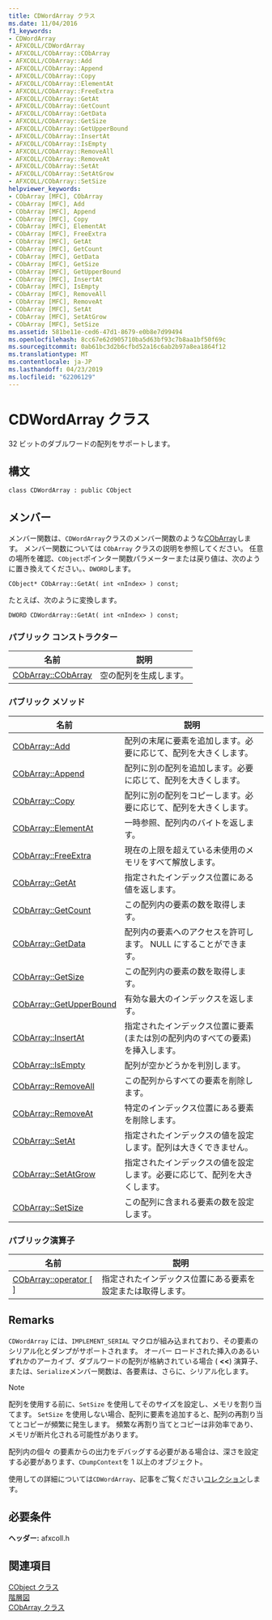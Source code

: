 ```yaml
---
title: CDWordArray クラス
ms.date: 11/04/2016
f1_keywords:
- CDWordArray
- AFXCOLL/CDWordArray
- AFXCOLL/CObArray::CObArray
- AFXCOLL/CObArray::Add
- AFXCOLL/CObArray::Append
- AFXCOLL/CObArray::Copy
- AFXCOLL/CObArray::ElementAt
- AFXCOLL/CObArray::FreeExtra
- AFXCOLL/CObArray::GetAt
- AFXCOLL/CObArray::GetCount
- AFXCOLL/CObArray::GetData
- AFXCOLL/CObArray::GetSize
- AFXCOLL/CObArray::GetUpperBound
- AFXCOLL/CObArray::InsertAt
- AFXCOLL/CObArray::IsEmpty
- AFXCOLL/CObArray::RemoveAll
- AFXCOLL/CObArray::RemoveAt
- AFXCOLL/CObArray::SetAt
- AFXCOLL/CObArray::SetAtGrow
- AFXCOLL/CObArray::SetSize
helpviewer_keywords:
- CObArray [MFC], CObArray
- CObArray [MFC], Add
- CObArray [MFC], Append
- CObArray [MFC], Copy
- CObArray [MFC], ElementAt
- CObArray [MFC], FreeExtra
- CObArray [MFC], GetAt
- CObArray [MFC], GetCount
- CObArray [MFC], GetData
- CObArray [MFC], GetSize
- CObArray [MFC], GetUpperBound
- CObArray [MFC], InsertAt
- CObArray [MFC], IsEmpty
- CObArray [MFC], RemoveAll
- CObArray [MFC], RemoveAt
- CObArray [MFC], SetAt
- CObArray [MFC], SetAtGrow
- CObArray [MFC], SetSize
ms.assetid: 581be11e-ced6-47d1-8679-e0b8e7d99494
ms.openlocfilehash: 8cc67e62d905710ba5d63bf93c7b8aa1bf50f69c
ms.sourcegitcommit: 0ab61bc3d2b6cfbd52a16c6ab2b97a8ea1864f12
ms.translationtype: MT
ms.contentlocale: ja-JP
ms.lasthandoff: 04/23/2019
ms.locfileid: "62206129"
---
```

# <a name="cdwordarray-class"></a>CDWordArray クラス

32 ビットのダブルワードの配列をサポートします。

## <a name="syntax"></a>構文

```
class CDWordArray : public CObject
```

## <a name="members"></a>メンバー

メンバー関数は、`CDWordArray`クラスのメンバー関数のような[CObArray](../../mfc/reference/cobarray-class.md)します。 メンバー関数については `CObArray` クラスの説明を参照してください。 任意の場所を確認、`CObject`ポインター関数パラメーターまたは戻り値は、次のように置き換えてください。、`DWORD`します。

`CObject* CObArray::GetAt( int <nIndex> ) const;`

たとえば、次のように変換します。

`DWORD CDWordArray::GetAt( int <nIndex> ) const;`

### <a name="public-constructors"></a>パブリック コンストラクター

|名前|説明|
|----------|-----------------|
|[CObArray::CObArray](../../mfc/reference/cobarray-class.md#cobarray)|空の配列を生成します。|

### <a name="public-methods"></a>パブリック メソッド

|名前|説明|
|----------|-----------------|
|[CObArray::Add](../../mfc/reference/cobarray-class.md#add)|配列の末尾に要素を追加します。必要に応じて、配列を大きくします。|
|[CObArray::Append](../../mfc/reference/cobarray-class.md#append)|配列に別の配列を追加します。必要に応じて、配列を大きくします。|
|[CObArray::Copy](../../mfc/reference/cobarray-class.md#copy)|配列に別の配列をコピーします。必要に応じて、配列を大きくします。|
|[CObArray::ElementAt](../../mfc/reference/cobarray-class.md#elementat)|一時参照、配列内のバイトを返します。|
|[CObArray::FreeExtra](../../mfc/reference/cobarray-class.md#freeextra)|現在の上限を超えている未使用のメモリをすべて解放します。|
|[CObArray::GetAt](../../mfc/reference/cobarray-class.md#getat)|指定されたインデックス位置にある値を返します。|
|[CObArray::GetCount](../../mfc/reference/cobarray-class.md#getcount)|この配列内の要素の数を取得します。|
|[CObArray::GetData](../../mfc/reference/cobarray-class.md#getdata)|配列内の要素へのアクセスを許可します。 NULL にすることができます。|
|[CObArray::GetSize](../../mfc/reference/cobarray-class.md#getsize)|この配列内の要素の数を取得します。|
|[CObArray::GetUpperBound](../../mfc/reference/cobarray-class.md#getupperbound)|有効な最大のインデックスを返します。|
|[CObArray::InsertAt](../../mfc/reference/cobarray-class.md#insertat)|指定されたインデックス位置に要素 (または別の配列内のすべての要素) を挿入します。|
|[CObArray::IsEmpty](../../mfc/reference/cobarray-class.md#isempty)|配列が空かどうかを判別します。|
|[CObArray::RemoveAll](../../mfc/reference/cobarray-class.md#removeall)|この配列からすべての要素を削除します。|
|[CObArray::RemoveAt](../../mfc/reference/cobarray-class.md#removeat)|特定のインデックス位置にある要素を削除します。|
|[CObArray::SetAt](../../mfc/reference/cobarray-class.md#setat)|指定されたインデックスの値を設定します。配列は大きくできません。|
|[CObArray::SetAtGrow](../../mfc/reference/cobarray-class.md#setatgrow)|指定されたインデックスの値を設定します。必要に応じて、配列を大きくします。|
|[CObArray::SetSize](../../mfc/reference/cobarray-class.md#setsize)|この配列に含まれる要素の数を設定します。|

### <a name="public-operators"></a>パブリック演算子

|名前|説明|
|----------|-----------------|
|[CObArray::operator \[ \]](../../mfc/reference/cobarray-class.md#operator_at)|指定されたインデックス位置にある要素を設定または取得します。|

## <a name="remarks"></a>Remarks

`CDWordArray` には、`IMPLEMENT_SERIAL` マクロが組み込まれており、その要素のシリアル化とダンプがサポートされます。 オーバー ロードされた挿入のあるいずれかのアーカイブ、ダブルワードの配列が格納されている場合 ( **<<**) 演算子、または、`Serialize`メンバー関数は、各要素は、さらに、シリアル化します。

> [!NOTE]
>  配列を使用する前に、`SetSize` を使用してそのサイズを設定し、メモリを割り当てます。 `SetSize` を使用しない場合、配列に要素を追加すると、配列の再割り当てとコピーが頻繁に発生します。 頻繁な再割り当てとコピーは非効率であり、メモリが断片化される可能性があります。

配列内の個々 の要素からの出力をデバッグする必要がある場合は、深さを設定する必要があります、`CDumpContext`を 1 以上のオブジェクト。

使用しての詳細については`CDWordArray`、記事をご覧ください[コレクション](../../mfc/collections.md)します。

## <a name="requirements"></a>必要条件

**ヘッダー:** afxcoll.h

## <a name="see-also"></a>関連項目

[CObject クラス](../../mfc/reference/cobject-class.md)<br/>
[階層図](../../mfc/hierarchy-chart.md)<br/>
[CObArray クラス](../../mfc/reference/cobarray-class.md)

